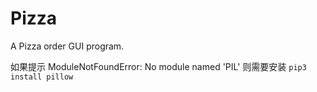 # Pizza
A Pizza order GUI program.

如果提示 ModuleNotFoundError: No module named 'PIL'
则需要安装 
`pip3 install pillow`